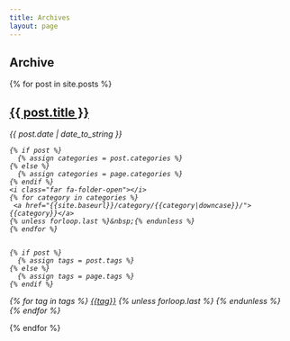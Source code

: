 ```yaml
---
title: Archives
layout: page
---
```

<h2>Archive</h2>

  {% for post in site.posts %}
  <article>
    <h2>
      <a href="{{ post.url }}">
        {{ post.title }}
      </a>
    </h2>
    <em><span class="post-date"><i class="fas fa-calendar-alt"></i> {{ post.date | date_to_string }}



    {% if post %}
      {% assign categories = post.categories %}
    {% else %}
      {% assign categories = page.categories %}
    {% endif %}
    <i class="far fa-folder-open"></i>
    {% for category in categories %}
     <a href="{{site.baseurl}}/category/{{category|downcase}}/">{{category}}</a>
    {% unless forloop.last %}&nbsp;{% endunless %}
    {% endfor %}


    {% if post %}
      {% assign tags = post.tags %}
    {% else %}
      {% assign tags = page.tags %}
    {% endif %}
  <i class="fas fa-tags"></i>
  {% for tag in tags %}
  <a href="{{site.baseurl}}/tags/#{{tag|slugize}}">{{tag}}</a>
    {% unless forloop.last %}&nbsp;{% endunless %}
    {% endfor %}
  </em>
  </span>
</div>
  </article>
{% endfor %}
